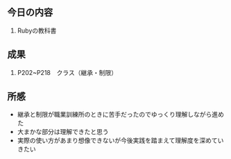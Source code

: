 ## 今日の内容
1. Rubyの教科書

## 成果
1. P202~P218　クラス（継承・制限）

## 所感
- 継承と制限が職業訓練所のときに苦手だったのでゆっくり理解しながら進めた
- 大まかな部分は理解できたと思う
- 実際の使い方があまり想像できないが今後実践を踏まえて理解度を深めていきたい

